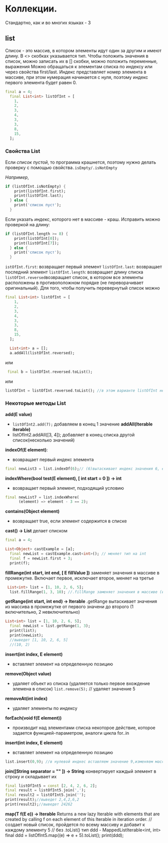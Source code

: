 # Коллекции. 
Стандартно, как и во многих языках - 3

## list
Список - это массив, в котором элементы идут один за другим и имеют длину. В <> скобках указывается тип.
Чтобы положить значения в список, можно записать их в [] скобки, можно положить переменные, выражения
Можно обращаться к элементам списка по индексу или через свойства first/last.
Индекс представляет номер элемента в массиве, при этом нумерация начинается с нуля, поэтому индекс первого элемента будет равен 0.

```dart
final a = 4;
  final List<int> listOfInt = [
    1,
    2,
    3,
    4,
    3,
    3,
    8,
    15,
  ];
```


### Свойства List
Если *список пустой*, то программа крашнется, поэтому нужно делать проверку с помощью свойства`.isEmpty/.isNotEmpty`

*Например*,
```dart
if (listOfInt.isNotEmpty) {
    print(listOfInt.first);
    print(listOfInt.last);
  } else {
    print('список пуст');
  }
```

Если указать *индекс*, которого нет в массиве - краш. Исправить можно проверкой на длину:
```dart
if (listOfInt.length >= 8) {
    print(listOfInt[0]);
    print(listOfInt[7]);
  } else {
    print('список пуст');
  }
```

`istOfInt.first`: возвращает первый элемент
`listOfInt.last`: возвращает последний элемент
`listOfInt.length`: возвращает длину списка
`listOfInt.reversed`возвращает список, в котором все элементы расположены в противоположном порядке (не переворачивает оригинальный).
Для того, чтобы получить перевернутый список можно
```dart
final List<int> listOfInt = [
    1,
    2,
    3,
    4,
    3,
    3,
    8,
    15,
  ];

  List<int> a = [];
  a.addAll(listOfInt.reversed);
```
или
```dart
 final b = listOfInt.reversed.toList();
```
или
```dart
listOfInt = listOfInt.reversed.toList(); //в этом варианте listOfInt не должна быть final
```

### Некоторые методы List
**add(E value)**
- `listOfInt2.add(7);` добавляем в конец 1 значение
**addAll(Iterable<E> iterable)** 
- listOfInt2.addAll([3, 4]);  добавляет в конец списка другой список(несколько значений)

**indexOf(E element)**: 
- возвращает первый индекс элемента
```dart
final newList3 = list.indexOf(6);// (6)вытаскивает индекс значения 6, если 6 повторяется, то вытащит индекс первого
```
**indexWhere(bool test(E element), [ int start = 0 ]) → int**
- возвращает первый элемент, подходящий условию
```dart
final newList7 = list.indexWhere(
      (element) => element - 3 == 2); 
```

**contains(Object element)**
- возвращает true, если элемент содержится в списке

**cast<R>() → List<R>**
делает списком
```dart
final a = 4;

List<Object> castExample = [a];
  final newList = castExample.cast<int>(); // меняет тип на int
  final f = newList.first + 3;
  print(f);
```

**fillRange(int start, int end, [ E fillValue ])** 
заменяет значения в массиве  в промежутке. Включает первое, исключает второе, меняет на третье
```dart
 List<int> list = [1, 10, 2, 6, 5]; 
  list.fillRange(1, 3, 10); //.fillRange заменяет значения в массиве (изменяет его) в промежутке от 1 до 3 (1 включительно, 3 невключительно), 10 -  на что заменить
```

**getRange(int start, int end) → Iterable<E>**
.getRange вытаскивает значения из массива в промежутке от первого значени до второго (1 включительно, 2 невключительно)

```dart
List<int> list = [1, 10, 2, 6, 5];
  final newList = list.getRange(1, 3);
  print(list);
  print(newList);
  //выведет [1, 10, 2, 6, 5] 
  //(10, 2)
```




**insert(int index, E element)**
- вставляет элемент на определенную позицию


**remove(Object value)** 
- удаляет объект из списка (удаляется только первое вхождение элемена в список)
`list.remove(5);` // удаляет значение 5

**removeAt(int index)**
- удаляет элементы по индексу

**forEach(void f(E element))**
- производит над элементами списка некоторое действие, которое задается функцией-параметром, аналоги цикла for..in

**insert(int index, E element)**
- вставляет элемент на определенную позицию

```dart
list.insert(0,9); //в нулевой индкес вставляем значение 9,изменяем массив. Если указатиь несуществующий индекс - краш
```
**join([String separator = "" ]) → String**
конвертирует каждый элемент в строку и складывает их 
```dart
final listOfInt5 = const [2, 4, 2, 6, 2];
final result = listOfInt5.join(','); 
final result2 = listOfInt5.join('');
print(result);//выведет 2,4,2,6,2
print(result2);//выведет 24262
  ```
**map<T>(T f(E e)) → Iterable<T>**
Returns a new lazy Iterable with elements that are created by calling f on each element of this Iterable in iteration order.
// создает новый список, пройдется по всему массиву и добавит к каждому элементу 5
// без .toList() тип ddd - MappedListIterable<int, int>
  final ddd = listOfInt5.map((e) => e + 5).toList();
  print(ddd);


```dart
```